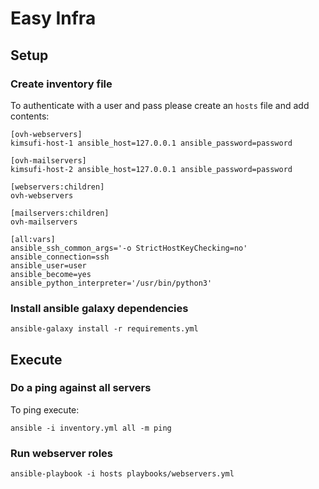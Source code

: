 # Easy Infra

## Setup

### Create inventory file

To authenticate with a user and pass please create an `hosts` file and add contents:

```
[ovh-webservers]
kimsufi-host-1 ansible_host=127.0.0.1 ansible_password=password

[ovh-mailservers]
kimsufi-host-2 ansible_host=127.0.0.1 ansible_password=password

[webservers:children]
ovh-webservers

[mailservers:children]
ovh-mailservers

[all:vars]
ansible_ssh_common_args='-o StrictHostKeyChecking=no'
ansible_connection=ssh
ansible_user=user
ansible_become=yes
ansible_python_interpreter='/usr/bin/python3'
```

### Install ansible galaxy dependencies

```
ansible-galaxy install -r requirements.yml 
```

## Execute

### Do a ping against all servers

To ping execute:

```
ansible -i inventory.yml all -m ping
```

### Run webserver roles

```
ansible-playbook -i hosts playbooks/webservers.yml
```